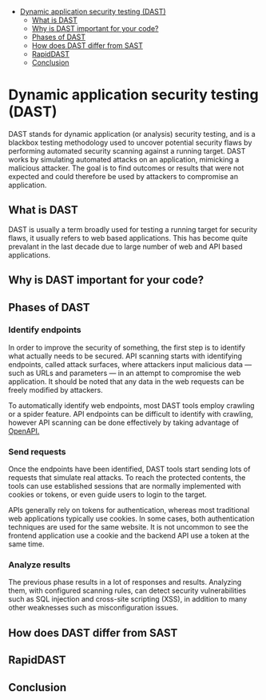 - [Dynamic application security testing (DAST)](#dynamic-application-security-testing-dast)
  - [What is DAST](#what-is-dast)
  - [Why is DAST important for your code?](#why-is-dast-important-for-your-code)
  - [Phases of DAST](#phases-of-dast)
  - [How does DAST differ from SAST](#how-does-dast-differ-from-sast)
  - [RapidDAST](#rapiddast)
  - [Conclusion](#conclusion)

# Dynamic application security testing (DAST)
DAST stands for dynamic application (or analysis) security testing, and is a blackbox testing methodology used to uncover potential security flaws by performing automated security scanning against a running target. DAST works by simulating automated attacks on an application, mimicking a malicious attacker. The goal is to find outcomes or results that were not expected and could therefore be used by attackers to compromise an application.

## What is DAST
DAST is usually a term broadly used for testing a running target for security flaws, it usually refers to web based applications. This has become quite prevalant in the last decade due to large number of web and
API based applications.


## Why is DAST important for your code?

## Phases of DAST
###  Identify endpoints
In order to improve the security of something, the first step is to identify what actually needs to be secured. API scanning starts with identifying endpoints, called attack surfaces, where attackers input malicious data — such as URLs and parameters — in an attempt to compromise the web application. It should be noted that any data in the web requests can be freely modified by attackers.

To automatically identify web endpoints, most DAST tools employ crawling or a spider feature. API endpoints can be difficult to identify with crawling, however API scanning can be done effectively by taking advantage of [OpenAPI.](https://www.redhat.com/en/blog/automated-dynamic-application-security-testing-enhancing-development-security-rapidast#openapi-based-scanning)

### Send requests

Once the endpoints have been identified, DAST tools start sending lots of requests that simulate real attacks. To reach the protected contents, the tools can use established sessions that are normally implemented with cookies or tokens, or even guide users to login to the target.

APIs generally rely on tokens for authentication, whereas most traditional web applications typically use cookies. In some cases, both authentication techniques are used for the same website. It is not uncommon to see the frontend application use a cookie and the backend API use a token at the same time.

### Analyze results

The previous phase results in a lot of responses and results. Analyzing them, with configured scanning rules, can detect security vulnerabilities such as SQL injection and cross-site scripting (XSS), in addition to many other weaknesses such as misconfiguration issues.


## How does DAST differ from SAST

## RapidDAST

## Conclusion

